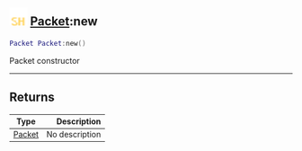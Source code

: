 ## <img src="../../.gitbook/assets/shared.png" width="32" height="32" /> [Packet](../packet/README.md):new

```lua
Packet Packet:new()
```

Packet constructor

------
## Returns

| Type   | Description |
| ------ | ----------: |
| [Packet](../packet/README.md) | No description |

